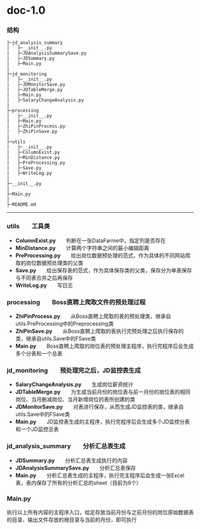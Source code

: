 # doc-1.0
### 结构
```
├─jd_analysis_summary
|   ├─__init__.py
|   ├─JDAnalysisSummarySave.py
|   ├─JDSummary.py
|   ├─Main.py
|
├─jd_monitoring
|   ├─__init__.py
|   ├─JDMonitorSave.py
|   ├─JDTableMerge.py
|   ├─Main.py
|   ├─SalaryChangeAnalysis.py
|
├─processing
|   ├─__init__.py
|   ├─Main.py
|   ├─ZhiPinProcess.py
|   ├─ZhiPinSave.py
|
├─utils
|   ├─__init__.py
|   ├─ColumnExist.py
|   ├─MinDistance.py
|   ├─PreProcessing.py
|   ├─Save.py
|   ├─WriteLog.py
|
├─__init__.py
|
├─Main.py
|
├─README.md
```
--------------------------
### utils　　工具类
- **ColumnExist.py**　　判断在一张DataFarme中，指定列是否存在
- **MinDistance.py**　　计算两个字符串之间的最小编辑距离
- **PreProcessing.py**　　给出岗位数据预处理的范式，作为具体的不同网站爬取的岗位数据预处理类的父类
- **Save.py**　　给出保存表的范式，作为具体保存类的父类，保存分为单表保存与不同表合并之后再保存
- **WriteLog.py**　　写日志  

### processing　　Boss直聘上爬取文件的预处理过程
- **ZhiPinProcess.py**　　从Boss直聘上爬取的表的预处理类，继承自utils.PreProcessing中的Preprocessing类
- **ZhiPinSave.py**　　从Boss直聘上爬取的表执行完预处理之后执行保存的类，继承自utils.Save中的FSave类
- **Main.py**　　Boss直聘上爬取的岗位表的预处理主程序，执行完程序后会生成多个分表和一个总表

### jd_monitoring　　预处理完之后，JD监控表生成
- **SalaryChangeAnalysis.py**　　生成岗位薪资统计
- **JDTableMerge.py**　　为生成当前月份的岗位表与前一月份的岗位表的相同岗位、当月删减岗位、当月新增岗位的表所创建的类
- **JDMonitorSave.py**　　对表进行保存，从而生成JD监控表的类，继承自utils.Save中的FSave类
- **Main.py**　　JD监控表生成的主程序，执行完程序后会生成多个JD监控分表和一个JD监控总表

### jd_analysis_summary　　分析汇总表生成
- **JDSummary.py**　　分析汇总表生成执行的内容
- **JDAnalysisSummarySave.py**　　分析汇总表保存
- **Main.py**　　分析汇总表生成的主程序，执行完主程序后会生成一张Excel表，表内保存了所有的分析汇总的sheet（目前为8个）

### Main.py
执行以上所有内容的主程序入口，给定存放当前月份与之前月份的岗位原始数据表的目录、输出文件存放的根目录与当前的月份，即可执行
